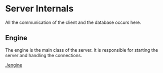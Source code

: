 # Server Internals
All the communication of the client and the database occurs here.

## Engine
The engine is the main class of the server. It is responsible for starting the server and handling the connections.

[./engine](./engine/)
